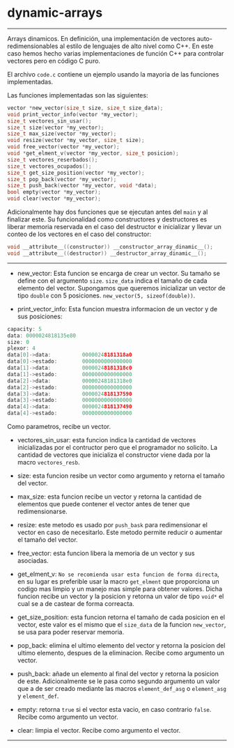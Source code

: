 # dynamic-arrays

----

Arrays dinamicos. En definición, una implementación de vectores auto-redimensionables al estilo de lenguajes de alto nivel como C++. En este caso hemos hecho varias implementaciones de función C++ para controlar vectores pero en código C puro.

El archivo `code.c` contiene un ejemplo usando la mayoria de las funciones implementadas.

Las funciones implementadas son las siguientes:

```C
vector *new_vector(size_t size, size_t size_data);
void print_vector_info(vector *my_vector);
size_t vectores_sin_usar();
size_t size(vector *my_vector);
size_t max_size(vector *my_vector);
void resize(vector *my_vector, size_t size);
void free_vector(vector *my_vector);
void *get_elment_v(vector *my_vector, size_t posicion);
size_t vectores_reserbados();
size_t vectores_ocupados();
size_t get_size_position(vector *my_vector);
size_t pop_back(vector *my_vector);
size_t push_back(vector *my_vector, void *data);
bool empty(vector *my_vector);
void clear(vector *my_vector);
```

Adicionalmente hay dos funciones que se ejecutan antes del `main` y al finalizar este. Su funcionalidad como constructores y destructores es liberar memoria reservada en el caso del destructor e inicializar y llevar un conteo de los vectores en el caso del constructor:
```C
void __attribute__((constructor)) __constructor_array_dinamic__();
void __attribute__((destructor)) __destructor_array_dinamic__();
```

----

- new_vector: Esta funcion se encarga de crear un vector. Su tamaño se define con el argumento `size`. `size_data` indica el tamaño de cada elemento del vector. Supongamos que queremos inicializar un vector de tipo `double` con 5 posiciones. `new_vector(5, sizeof(double))`.

- print_vector_info: Esta funcion muestra informacion de un vector y de sus posiciones:

```C
capacity: 5
data: 0000024818135e80
size: 0
plexor: 4
data[0]->data:          00000248181318a0
data[0]->estado:        0000000000000000
data[1]->data:          00000248181318c0
data[1]->estado:        0000000000000000
data[2]->data:          00000248181318e0
data[2]->estado:        0000000000000000
data[3]->data:          0000024818137590
data[3]->estado:        0000000000000000
data[4]->data:          0000024818137490
data[4]->estado:        0000000000000000
```
Como parametros, recibe un vector.

- vectores_sin_usar: esta funcion indica la cantidad de vectores inicializadas por el contructor pero que el programador no solicito. La cantidad de vectores que inicializa el constructor viene dada por la macro `vectores_resb`.

- size: esta funcion resibe un vector como argumento y retorna el tamaño del vector.

- max_size: esta funcion recibe un vector y retorna la cantidad de elementos que puede contener el vector antes de tener que redimensionarse.

- resize: este metodo es usado por `push_bask` para redimensionar el vector en caso de necesitarlo. Este metodo permite reducir o aumentar el tamaño del vector.

- free_vector: esta funcion libera la memoria de un vector y sus asociadas.

- get_elment_v: `No se recomienda usar esta funcion de forma directa`, en su lugar es preferible usar la macro `get_elment` que proporciona un codigo mas limpio y un manejo mas simple para obtener valores. Dicha funcion recibe un vector y la posicion y retorna un valor de tipo `void*` el cual se a de castear de forma correacta.

- get_size_position: esta funcion retorna el tamaño de cada posicion en el vector, este valor es el mismo que el `size_data` de la funcion `new_vector`, se usa para poder reservar memoria.

- pop_back: elimina el ultimo elemento del vector y retorna la posicion del ultimo elemento, despues de la eliminacion. Recibe como argumento un vector.

- push_back: añade un elemento al final del vector y retorna la posicion de este. Adicionalmente se le pasa como segundo argumento un valor que a de ser creado mediante las macros `element_def_asg` o `element_asg` y `element_def`.

- empty: retorna `true` si el vector esta vacio, en caso contrario `false`. Recibe como argumento un vector.

- clear: limpia el vector. Recibe como argumento el vector.

----